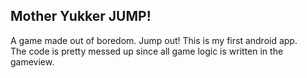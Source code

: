 ## Mother Yukker JUMP!
A game made out of boredom. Jump out!
This is my first android app.  
The code is pretty messed up since all game logic is written in the gameview.
